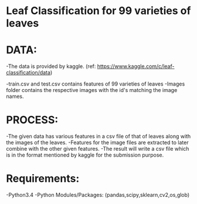 # Leaf Classification for 99 varieties of leaves

# DATA:
-The data is provided by kaggle. (ref: https://www.kaggle.com/c/leaf-classification/data)

-train.csv and test.csv contains features of 99 varieties of leaves
-Images folder contains the respective images with the id's matching the  image names. 

# PROCESS:
-The given data has various features in a csv file of that of leaves along with the images of the leaves.
-Features for the image files are extracted to later combine with the other given features.
-The result will write a csv file which is in the format mentioned by kaggle for the submission purpose.

# Requirements:
-Python3.4
-Python Modules/Packages: (pandas,scipy,sklearn,cv2,os,glob)